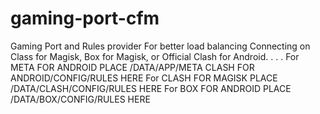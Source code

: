 # gaming-port-cfm
Gaming Port and Rules provider For better load balancing Connecting on Class for Magisk, Box for Magisk, or Official Clash for Android.
.
.
.
For META FOR ANDROID PLACE /DATA/APP/META CLASH FOR ANDROID/CONFIG/RULES HERE
For CLASH FOR MAGISK PLACE /DATA/CLASH/CONFIG/RULES HERE
For BOX FOR ANDROID PLACE /DATA/BOX/CONFIG/RULES HERE
